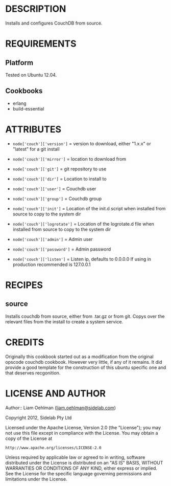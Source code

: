 DESCRIPTION
===========

Installs and configures CouchDB from source.

REQUIREMENTS
============

## Platform

Tested on Ubuntu 12.04.

## Cookbooks

* erlang
* build-essential

ATTRIBUTES
==========

* `node['couch']['version']`     = version to download, either "1.x.x" or "latest" for a git install
* `node['couch']['mirror']`      = location to download from

* `node['couch']['git']`         = git repository to use

* `node['couch']['dir']`         = Location to install to
* `node['couch']['user']`        = Couchdb user
* `node['couch']['group']`       = Couchdb group

* `node['couch']['init']`        = Location of the init.d script when installed from source to copy to the system dir
* `node['couch']['logrotate']`   = Location of the logrotate.d file when installed from source to copy to the system dir

* `node['couch']['admin']`       = Admin user
* `node['couch']['password']`    = Admin password

* `node['couch']['listen']`      = Listen ip, defaults to 0.0.0.0 If using in production recommended is 127.0.0.1

RECIPES
=======

source
-------

Installs couchdb from source, either from .tar.gz or from git. Copys over the relevant files from the install to create a system service.

CREDITS
=======

Originally this cookbook started out as a modification from the original opscode couchdb cookbook. However very little, if any of it remains. It did provide a good template for the construction of this ubuntu specific one and that deserves recgonition.

LICENSE AND AUTHOR
==================

Author:: Liam Oehlman (<liam.oehlman@sidelab.com>)

Copyright 2012, Sidelab Pty Ltd

Licensed under the Apache License, Version 2.0 (the "License");
you may not use this file except in compliance with the License.
You may obtain a copy of the License at

    http://www.apache.org/licenses/LICENSE-2.0

Unless required by applicable law or agreed to in writing, software
distributed under the License is distributed on an "AS IS" BASIS,
WITHOUT WARRANTIES OR CONDITIONS OF ANY KIND, either express or implied.
See the License for the specific language governing permissions and
limitations under the License.

